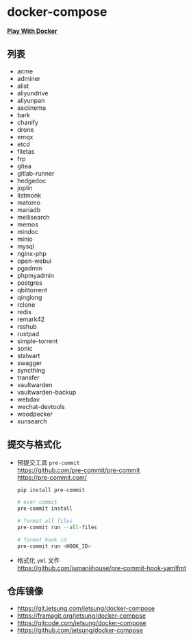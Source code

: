 # docker-compose

[**Play With Docker**](https://labs.play-with-docker.com/?stack=https://raw.githubusercontent.com/jetsung/docker-compose/refs/heads/main/filetas/docker-compose.yml)

## 列表

- acme
- adminer
- alist
- aliyundrive
- aliyunpan
- asciinema
- bark
- chanify
- drone
- emqx
- etcd
- filetas
- frp
- gitea
- gitlab-runner
- hedgedoc
- joplin
- listmonk
- matomo
- mariadb
- meilisearch
- memos
- mindoc
- minio
- mysql
- nginx-php
- open-webui
- pgadmin
- phpmyadmin
- postgres
- qbittorrent
- qinglong
- rclone
- redis
- remark42
- rsshub
- rustpad
- simple-torrent
- sonic
- stalwart
- swagger
- syncthing
- transfer
- vaultwarden
- vaultwarden-backup
- webdav
- wechat-devtools
- woodpecker
- xunsearch

## 提交与格式化

- 预提交工具 `pre-commit`  
  https://github.com/pre-commit/pre-commit  
  https://pre-commit.com/

  ```python
  pip install pre-commit

  # ever commit
  pre-commit install

  # format all files
  pre-commit run --all-files

  # format hook id
  pre-commit run <HOOK_ID>
  ```

- 格式化 `yml` 文件  
  https://github.com/jumanjihouse/pre-commit-hook-yamlfmt

## 仓库镜像

- https://git.jetsung.com/jetsung/docker-compose
- https://framagit.org/jetsung/docker-compose
- https://gitcode.com/jetsung/docker-compose
- https://github.com/jetsung/docker-compose
